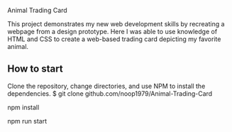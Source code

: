 Animal Trading Card

This project demonstrates my new web development skills by recreating a webpage from a design prototype.
Here I was able to use knowledge of HTML and CSS to create a web-based trading card depicting my favorite animal.
## How to start
Clone the repository, change directories, and use NPM to install the dependencies.
$ git clone github.com/noop1979/Animal-Trading-Card

npm install

npm run start
